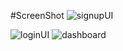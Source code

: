#ScreenShot
![signupUI](https://github.com/user-attachments/assets/3e567310-4c22-453b-a09d-d6152cfe7518)

![loginUI](https://github.com/user-attachments/assets/708481f0-07e8-4a31-8fd1-c0c88580c0e9)
![dashboard](https://github.com/user-attachments/assets/fef53ef6-7d2d-438c-8a67-8a7caf8a64e7)
